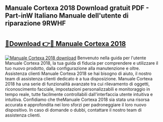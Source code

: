 ## Manuale Cortexa 2018 Download gratuit PDF - Part-inW Italiano Manuale dell'utente di riparazione 9RWHF

# <h2><a href="http://dfgzo1e.blite.top/?on=Manuale+Cortexa+2018">🔗Download 👉🔴 Manuale Cortexa 2018</a></h2>

[![Manuale Cortexa 2018 download](https://i.imgur.com/lujVjoI.png)](http://dfgzo1e.blite.top/?on=Manuale+Cortexa+2018)
Benvenuto nella guida per l'utente Manuale Cortexa 2018, la tua guida di fiducia per comprendere e utilizzare il tuo nuovo prodotto, dalla configurazione alla manutenzione e oltre. Assistenza clienti Manuale Cortexa 2018 se hai bisogno di aiuto, il nostro team di assistenza clienti dedicato è a tua disposizione. Manuale Cortexa 2018 ha una serie di funzionalità avanzate tra cui rilevamento di oggetti, riconoscimento facciale, impostazioni personalizzabili e monitoraggio in tempo reale, tutte facilmente controllabili dall'interfaccia utente intuitiva e intuitiva. Confidiamo che theManuale Cortexa 2018 sia stata una risorsa accurata e approfondita nei loro sforzi per padroneggiare il loro nuovo dispositivo. In caso di domande o dubbi, contattare il nostro team di assistenza clienti.
